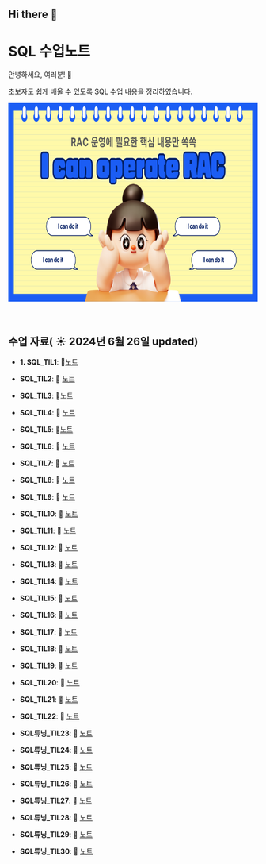 ## Hi there 👋

<!--
**chonny1210/chonny1210** is a ✨ _special_ ✨ repository because its `README.md` (this file) appears on your GitHub profile.

Here are some ideas to get you started:

- 🔭 I’m currently working on ...
- 🌱 I’m currently learning ...
- 👯 I’m looking to collaborate on ...
- 🤔 I’m looking for help with ...
- 💬 Ask me about ...
- 📫 How to reach me: ...
- 😄 Pronouns: ...
- ⚡ Fun fact: ...
-->
# SQL 수업노트

안녕하세요, 여러분!  🌟

초보자도 쉽게 배울 수 있도록 SQL 수업 내용을 정리하였습니다.

<img src="https://github.com/oracleyu01/rac_class/blob/main/001.png?raw=true" width="600" height="400">

&nbsp;

## 수업 자료( ☀️ 2024년 6월 26일 updated)


- **1. SQL_TIL1**:  📄[노트](https://chonny1210.tistory.com/6)
  &nbsp;
  
- **SQL_TIL2**: 📄 [노트](https://chonny1210.tistory.com/7?category=1166190)
  
- **SQL_TIL3**: 📄[노트](https://chonny1210.tistory.com/8?category=1166190)

- **SQL_TIL4**: 📄 [노트](https://chonny1210.tistory.com/9?category=1166190)
  
- **SQL_TIL5**: 📄[노트](https://chonny1210.tistory.com/10?category=1166190)
  
- **SQL_TIL6**: 📄 [노트](https://chonny1210.tistory.com/11?category=1166190)
  
- **SQL_TIL7**: 📄 [노트](https://chonny1210.tistory.com/12)
  
- **SQL_TIL8**: 📄 [노트](https://chonny1210.tistory.com/13?category=1166190)
  
- **SQL_TIL9**: 📄 [노트](https://chonny1210.tistory.com/15?category=1166190)
  
- **SQL_TIL10**: 📄 [노트](https://chonny1210.tistory.com/16)
  
- **SQL_TIL11**: 📄 [노트](https://chonny1210.tistory.com/17)
  
- **SQL_TIL12**: 📄 [노트](https://chonny1210.tistory.com/18?category=1166190)
  
- **SQL_TIL13**: 📄 [노트](https://chonny1210.tistory.com/19?category=1166190)
  
- **SQL_TIL14**: 📄 [노트](https://chonny1210.tistory.com/20?category=1166190)
  
- **SQL_TIL15**: 📄 [노트](https://chonny1210.tistory.com/21?category=1166190)
  
- **SQL_TIL16**: 📄 [노트](https://chonny1210.tistory.com/22?category=1166190)
  
- **SQL_TIL17**: 📄 [노트](https://chonny1210.tistory.com/23?category=1166190)
  
- **SQL_TIL18**: 📄 [노트](https://chonny1210.tistory.com/24?category=1166190)
  
- **SQL_TIL19**: 📄 [노트](https://chonny1210.tistory.com/25?category=1166190)
  
- **SQL_TIL20**: 📄 [노트](https://chonny1210.tistory.com/26?category=1166190)
  
- **SQL_TIL21**: 📄 [노트](https://chonny1210.tistory.com/27?category=1166190)
  
- **SQL_TIL22**: 📄 [노트](https://chonny1210.tistory.com/28?category=1166190)
  
- **SQL튜닝_TIL23**: 📄 [노트](https://chonny1210.tistory.com/29?category=1166190)

- **SQL튜닝_TIL24**: 📄 [노트](https://chonny1210.tistory.com/30?category=1166190)

- **SQL튜닝_TIL25**: 📄 [노트](https://chonny1210.tistory.com/31?category=1166190)

-  **SQL튜닝_TIL26**: 📄 [노트](https://chonny1210.tistory.com/32?category=1166190)

- **SQL튜닝_TIL27**: 📄 [노트](https://chonny1210.tistory.com/33?category=1166190)

- **SQL튜닝_TIL28**: 📄 [노트](https://chonny1210.tistory.com/34?category=1166190)

-  **SQL튜닝_TIL29**: 📄 [노트](https://chonny1210.tistory.com/35?category=1166190)

- **SQL튜닝_TIL30**: 📄 [노트](https://chonny1210.tistory.com/36?category=1166190)

